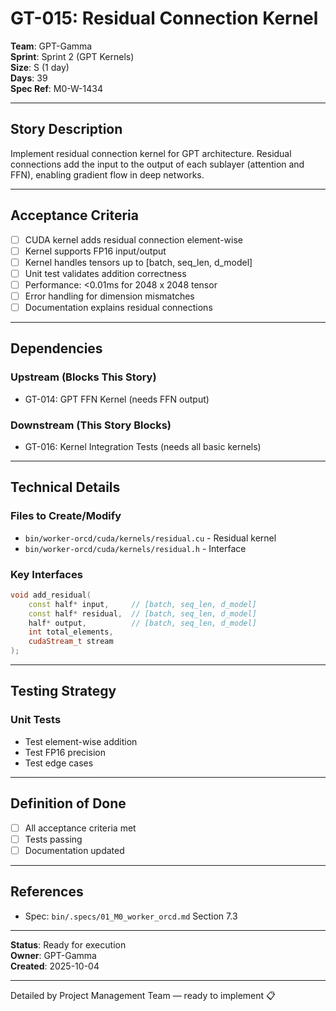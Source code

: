 # GT-015: Residual Connection Kernel

**Team**: GPT-Gamma  
**Sprint**: Sprint 2 (GPT Kernels)  
**Size**: S (1 day)  
**Days**: 39  
**Spec Ref**: M0-W-1434

---

## Story Description

Implement residual connection kernel for GPT architecture. Residual connections add the input to the output of each sublayer (attention and FFN), enabling gradient flow in deep networks.

---

## Acceptance Criteria

- [ ] CUDA kernel adds residual connection element-wise
- [ ] Kernel supports FP16 input/output
- [ ] Kernel handles tensors up to [batch, seq_len, d_model]
- [ ] Unit test validates addition correctness
- [ ] Performance: <0.01ms for 2048 x 2048 tensor
- [ ] Error handling for dimension mismatches
- [ ] Documentation explains residual connections

---

## Dependencies

### Upstream (Blocks This Story)
- GT-014: GPT FFN Kernel (needs FFN output)

### Downstream (This Story Blocks)
- GT-016: Kernel Integration Tests (needs all basic kernels)

---

## Technical Details

### Files to Create/Modify
- `bin/worker-orcd/cuda/kernels/residual.cu` - Residual kernel
- `bin/worker-orcd/cuda/kernels/residual.h` - Interface

### Key Interfaces
```cpp
void add_residual(
    const half* input,     // [batch, seq_len, d_model]
    const half* residual,  // [batch, seq_len, d_model]
    half* output,          // [batch, seq_len, d_model]
    int total_elements,
    cudaStream_t stream
);
```

---

## Testing Strategy

### Unit Tests
- Test element-wise addition
- Test FP16 precision
- Test edge cases

---

## Definition of Done

- [ ] All acceptance criteria met
- [ ] Tests passing
- [ ] Documentation updated

---

## References

- Spec: `bin/.specs/01_M0_worker_orcd.md` Section 7.3

---

**Status**: Ready for execution  
**Owner**: GPT-Gamma  
**Created**: 2025-10-04

---
Detailed by Project Management Team — ready to implement 📋
